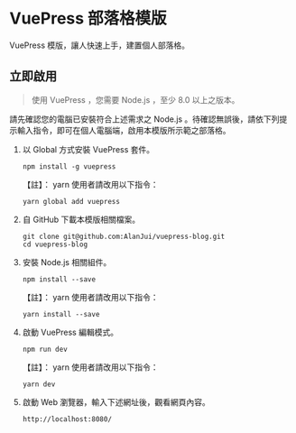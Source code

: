 # VuePress 部落格模版

VuePress 模版，讓人快速上手，建置個人部落格。

## 立即啟用

> 使用 VuePress ，您需要 Node.js ，至少 8.0 以上之版本。

請先確認您的電腦已安裝符合上述需求之 Node.js 。待確認無誤後，請依下列提示輸入指令，即可在個人電腦端，啟用本模版所示範之部落格。

1. 以 Global 方式安裝 VuePress 套件。
    ```shell
    npm install -g vuepress 
    ```

    【註】： yarn 使用者請改用以下指令：

    ```shell script
    yarn global add vuepress 
    ```

2. 自 GitHub 下載本模版相關檔案。
    ```shell
    git clone git@github.com:AlanJui/vuepress-blog.git
    cd vuepress-blog
    ```

3. 安裝 Node.js 相關組件。
    ```shell
    npm install --save
    ```
    
    【註】： yarn 使用者請改用以下指令：
    
    ```shell script
    yarn install --save
    ```

4. 啟動 VuePress 編輯模式。
    ```shell
    npm run dev
    ```
    
    【註】： yarn 使用者請改用以下指令：
    
    ```shell script
    yarn dev 
    ```

5. 啟動 Web 瀏覽器，輸入下述網址後，觀看網頁內容。

    ```shell script
    http://localhost:8080/
    ```
